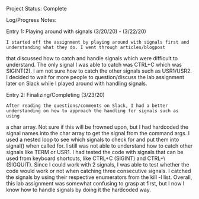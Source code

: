 Project Status: Complete

Log/Progress Notes:

Entry 1: Playing around with signals (3/20/20) - (3/22/20)

	I started off the assignment by playing around with signals first and understanding what they do. I went through articles/blogpost
that discussed how to catch and handle signals which were difficult to understand. The only signal I was able to catch was CTRL+C which was
SIGINT(2). I am not sure how to catch the other signals such as USR1/USR2. I decided to wait for more people to question/discuss the lab 
assignment later on Slack while I played around with handling signals.

Entry 2: Finalizing/Completing (3/23/20)
	
	After reading the questions/comments on Slack, I had a better understanding on how to approach the handling for signals such as using
a char array. Not sure if this will be frowned upon, but I had hardcoded the signal names into the char array to get the signal from the 
command args. I used a nested loop to see which signals to check for and put them into signal() when called for. I still was not able to 
understand how to catch other signals like TERM or USR1. I had tested the code with signals that can be used from keyboard shortcuts, like 
CTRL+C (SIGINT) and CTRL+\ (SIGQUIT). Since I could work with 2 signals, I was able to test whether the code would work or not when catching 
three consecutive signals. I catched the signals by using their respective enumerators from the kill -l list. Overall, this lab assignment 
was somewhat confusing to grasp at first, but I now I know how to handle signals by doing it the hardcoded way.